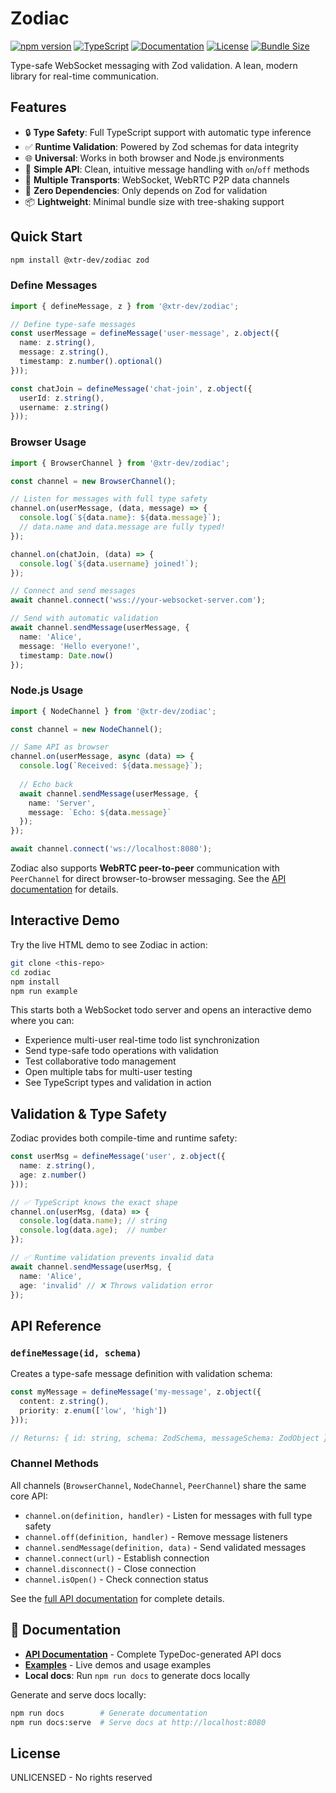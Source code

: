 # Zodiac

[![npm version](https://badge.fury.io/js/@xtr-dev%2Fzodiac.svg)](https://badge.fury.io/js/@xtr-dev%2Fzodiac)
[![TypeScript](https://img.shields.io/badge/TypeScript-5.3-007ACC?style=flat&logo=typescript&logoColor=white)](https://www.typescriptlang.org/)
[![Documentation](https://img.shields.io/badge/docs-typedoc-blue)](https://xtr-dev.github.io/zodiac/)
[![License](https://img.shields.io/badge/license-UNLICENSED-red)](./README.md)
[![Bundle Size](https://img.shields.io/bundlephobia/minzip/@xtr-dev/zodiac)](https://bundlephobia.com/package/@xtr-dev/zodiac)

Type-safe WebSocket messaging with Zod validation. A lean, modern library for real-time communication.

## Features

- 🔒 **Type Safety**: Full TypeScript support with automatic type inference
- ✅ **Runtime Validation**: Powered by Zod schemas for data integrity  
- 🌐 **Universal**: Works in both browser and Node.js environments
- 🎯 **Simple API**: Clean, intuitive message handling with `on`/`off` methods
- 🔄 **Multiple Transports**: WebSocket, WebRTC P2P data channels
- 🚀 **Zero Dependencies**: Only depends on Zod for validation
- 📦 **Lightweight**: Minimal bundle size with tree-shaking support

## Quick Start

```bash
npm install @xtr-dev/zodiac zod
```

### Define Messages

```typescript
import { defineMessage, z } from '@xtr-dev/zodiac';

// Define type-safe messages
const userMessage = defineMessage('user-message', z.object({
  name: z.string(),
  message: z.string(),
  timestamp: z.number().optional()
}));

const chatJoin = defineMessage('chat-join', z.object({
  userId: z.string(),
  username: z.string()
}));
```

### Browser Usage

```typescript
import { BrowserChannel } from '@xtr-dev/zodiac';

const channel = new BrowserChannel();

// Listen for messages with full type safety
channel.on(userMessage, (data, message) => {
  console.log(`${data.name}: ${data.message}`);
  // data.name and data.message are fully typed!
});

channel.on(chatJoin, (data) => {
  console.log(`${data.username} joined!`);
});

// Connect and send messages
await channel.connect('wss://your-websocket-server.com');

// Send with automatic validation
await channel.sendMessage(userMessage, {
  name: 'Alice',
  message: 'Hello everyone!',
  timestamp: Date.now()
});
```

### Node.js Usage

```typescript
import { NodeChannel } from '@xtr-dev/zodiac';

const channel = new NodeChannel();

// Same API as browser
channel.on(userMessage, async (data) => {
  console.log(`Received: ${data.message}`);
  
  // Echo back
  await channel.sendMessage(userMessage, {
    name: 'Server',
    message: `Echo: ${data.message}`
  });
});

await channel.connect('ws://localhost:8080');
```

Zodiac also supports **WebRTC peer-to-peer** communication with `PeerChannel` for direct browser-to-browser messaging. See the [API documentation](https://xtr-dev.github.io/zodiac/) for details.

## Interactive Demo

Try the live HTML demo to see Zodiac in action:

```bash
git clone <this-repo>
cd zodiac
npm install
npm run example
```

This starts both a WebSocket todo server and opens an interactive demo where you can:
- Experience multi-user real-time todo list synchronization
- Send type-safe todo operations with validation
- Test collaborative todo management
- Open multiple tabs for multi-user testing
- See TypeScript types and validation in action

## Validation & Type Safety

Zodiac provides both compile-time and runtime safety:

```typescript
const userMsg = defineMessage('user', z.object({
  name: z.string(),
  age: z.number()
}));

// ✅ TypeScript knows the exact shape
channel.on(userMsg, (data) => {
  console.log(data.name); // string
  console.log(data.age);  // number
});

// ✅ Runtime validation prevents invalid data
await channel.sendMessage(userMsg, {
  name: 'Alice',
  age: 'invalid' // ❌ Throws validation error
});
```

## API Reference

### `defineMessage(id, schema)`

Creates a type-safe message definition with validation schema:

```typescript
const myMessage = defineMessage('my-message', z.object({
  content: z.string(),
  priority: z.enum(['low', 'high'])
}));

// Returns: { id: string, schema: ZodSchema, messageSchema: ZodObject }
```

### Channel Methods

All channels (`BrowserChannel`, `NodeChannel`, `PeerChannel`) share the same core API:

- `channel.on(definition, handler)` - Listen for messages with full type safety
- `channel.off(definition, handler)` - Remove message listeners  
- `channel.sendMessage(definition, data)` - Send validated messages
- `channel.connect(url)` - Establish connection
- `channel.disconnect()` - Close connection
- `channel.isOpen()` - Check connection status

See the [full API documentation](https://xtr-dev.github.io/zodiac/) for complete details.

## 📖 Documentation

- **[API Documentation](https://xtr-dev.github.io/zodiac/)** - Complete TypeDoc-generated API docs
- **[Examples](./examples/)** - Live demos and usage examples  
- **Local docs**: Run `npm run docs` to generate docs locally

Generate and serve docs locally:
```bash
npm run docs        # Generate documentation
npm run docs:serve  # Serve docs at http://localhost:8080
```

## License

UNLICENSED - No rights reserved
